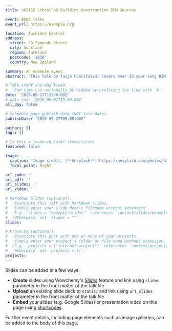 ```yaml
---
title: UNITEC School of Building Construction BIM Journey

event: BENZ Talks
event_url: https://example.org

location: Auckland Central
address:
  street: 20 Symonds Street
  city: Auckland
  region: Auckland
  postcode: '1010'
  country: New Zealand

summary: An example event.
abstract: 'This talk by Taija Puolitaival covers over 10 year-long BIM journey of the Unitec School of Building Construction. The journey has included many highs and lows. These was discussed alongside the lessons learned during this time. One excellent teaching practice is reflecting on how well learners achieve set BIM learning objectives and this talk captures BIM assessment process. Taija Puolitaival is originally from Finland with a background in construction project management education, research and consultation. She is one of the founder members and a former chair of New Zealand BIM Education Working Group (NZBEWG) now named BIM Education New Zealand (BENZ), and also a former member of BIM Acceleration Committee (BAC) and various BAC sub-committees. She has been with Unitec since 2012, where her role, in addition to teaching and research, has involved the coordination of BIM integration into the four undergraduate programmes offered by the School of Building Construction (former Department of Construction): New Zealand Diploma in Construction, New Zealand Diploma in Architectural Technology, Bachelor of Construction, and Graduate Diploma in Construction Project Management. BENZ expresses a profound gratitude to Taija Puolitaival for sharing her perspective on future direction of BIM education in this talk.'

# Talk start and end times.
#   End time can optionally be hidden by prefixing the line with `#`.
date: '2020-09-27T13:00:00Z'
# date_end: '2030-06-01T15:00:00Z'
all_day: false

# Schedule page publish date (NOT talk date).
publishDate: '2020-09-27T00:00:00Z'

authors: []
tags: []

# Is this a featured talk? (true/false)
featured: false

image:
  caption: 'Image credit: [**Unsplash**](https://unsplash.com/photos/bzdhc5b3Bxs)'
  focal_point: Right

url_code: ''
url_pdf: ''
url_slides: ''
url_video: ''

# Markdown Slides (optional).
#   Associate this talk with Markdown slides.
#   Simply enter your slide deck's filename without extension.
#   E.g. `slides = "example-slides"` references `content/slides/example-slides.md`.
#   Otherwise, set `slides = ""`.
slides:

# Projects (optional).
#   Associate this post with one or more of your projects.
#   Simply enter your project's folder or file name without extension.
#   E.g. `projects = ["internal-project"]` references `content/project/deep-learning/index.md`.
#   Otherwise, set `projects = []`.
projects:
---
```


Slides can be added in a few ways:

- **Create** slides using Wowchemy's [_Slides_](https://docs.hugoblox.com/managing-content/#create-slides) feature and link using `slides` parameter in the front matter of the talk file
- **Upload** an existing slide deck to `static/` and link using `url_slides` parameter in the front matter of the talk file
- **Embed** your slides (e.g. Google Slides) or presentation video on this page using [shortcodes](https://docs.hugoblox.com/writing-markdown-latex/).

Further event details, including page elements such as image galleries, can be added to the body of this page.
